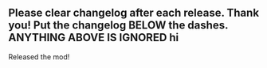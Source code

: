 Please clear changelog after each release.
Thank you!
Put the changelog BELOW the dashes. ANYTHING ABOVE IS IGNORED
hi
-----------------
Released the mod!
